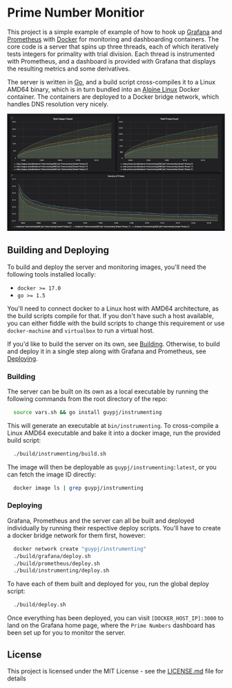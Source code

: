 # Prime Number Monitior
This project is a simple example of example of how to hook up [Grafana](https://grafana.com/) and [Prometheus](https://prometheus.io/) with [Docker](https://www.docker.com/) for monitoring and dashboarding containers. The core code is a server that spins up three threads, each of which iteratively tests integers for primality with trial division. Each thread is instrumented with Prometheus, and a dashboard is provided with Grafana that displays the resulting metrics and some derivatives.

The server is written in [Go](https://golang.org/), and a build script cross-compiles it to a Linux AMD64 binary, which is in turn bundled into an [Alpine Linux](https://alpinelinux.org/) Docker container. The containers are deployed to a Docker bridge network, which handles DNS resolution very nicely.

![Grafana Dashboard](screenshot.jpg)

## Building and Deploying
To build and deploy the server and monitoring images, you'll need the following tools installed locally:

 * `docker >= 17.0`
 * `go >= 1.5`

You'll need to connect docker to a Linux host with AMD64 architecture, as the build scripts compile for that. If you don't have such a host available, you can either fiddle with the build scripts to change this requirement or use `docker-machine` and `virtualbox` to run a virtual host.

If you'd like to build the server on its own, see [Building](#building). Otherwise, to build and deploy it in a single step along with Grafana and Prometheus, see [Deploying](#deploying).

### Building
The server can be built on its own as a local executable by running the following commands from the root directory of the repo:

```bash
  source vars.sh && go install guypj/instrumenting
```

This will generate an executable at `bin/instrumenting`. To cross-compile a Linux AMD64 executable and bake it into a docker image, run the provided build script:

```bash
  ./build/instrumenting/build.sh
```

The image will then be deployable as `guypj/instrumenting:latest`, or you can fetch the image ID directly:

```bash
  docker image ls | grep guypj/instrumenting
```

### Deploying
Grafana, Prometheus and the server can all be built and deployed individually by running their respective deploy scripts. You'll have to create a docker bridge network for them first, however:

```bash
  docker network create "guypj/instrumenting"
  ./build/grafana/deploy.sh
  ./build/prometheus/deploy.sh
  ./build/instrumenting/deploy.sh
```

To have each of them built and deployed for you, run the global deploy script:

```bash
  ./build/deploy.sh
```

Once everything has been deployed, you can visit `[DOCKER_HOST_IP]:3000` to land on the Grafana home page, where the `Prime Numbers` dashboard has been set up for you to monitor the server.

## License
This project is licensed under the MIT License - see the [LICENSE.md](LICENSE.md) file for details
